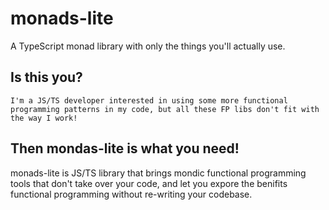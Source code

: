 # monads-lite
A TypeScript monad library with only the things you'll actually use.

## Is this you?
```
I'm a JS/TS developer interested in using some more functional programming patterns in my code, but all these FP libs don't fit with the way I work!
```

## Then mondas-lite is what you need!
monads-lite is JS/TS library that brings mondic functional programming tools that don't take over your code, and let you expore the benifits functional programming without re-writing your codebase.
